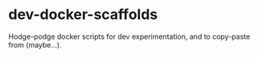 # dev-docker-scaffolds

Hodge-podge docker scripts for dev experimentation, and to copy-paste from (maybe...).
